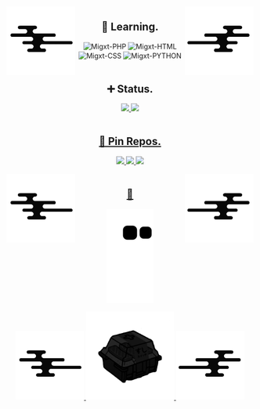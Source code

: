 <div>
<img src="assets/wave.png" width="140" align="left">
<img src="assets/wave_2.png" width="140" align="right">
</div>

<h2 align="center">📑 Learning.</h2>
  
<div align="center">
  <img align="center" alt="Migxt-PHP" src="https://img.shields.io/badge/PHP-9578e9?style=for-the-badge&logo=php&logoColor=white">
  <img align="center" alt="Migxt-HTML"src="https://img.shields.io/badge/HTML5-E34F26?style=for-the-badge&logo=html5&logoColor=white">
  <img align="center" alt="Migxt-CSS" src="https://img.shields.io/badge/CSS3-1572B6?style=for-the-badge&logo=css3&logoColor=white">
  <img align="center" alt="Migxt-PYTHON" src="https://img.shields.io/badge/PYTHON-e8a655?style=for-the-badge&logo=python&logoColor=white">
</div>

<br>

<div align="center">
  <h2>➕ Status.</h2>
</div>

<div align="center">
  <a href="https://github.com/Migxt">
  <img height="180em" src="https://github-readme-stats.vercel.app/api?username=Migxt&show_icons=true&bg_color=070707&title_color=CF9D71&icon_color=594BA0&include_all_commits=true&count_private=true&hide_border=true&border_radius=20&text_color=A5A5A5"/>
  <img height="180em" src="https://github-readme-stats.vercel.app/api/top-langs/?username=Migxt&layout=compact&langs_count=7&hide_border=true&bg_color=070707&title_color=CF9D71&icon_color=594BA0&border_radius=20&text_color=A5A5A5"/>
</div>

<br>

<div align="center">
  <h2>📌 Pin Repos.</h2>
</div>
  
<div align="center">
  <a href="https://github.com/Migxt/exercicios_py" target="blank">
  <img height="100px" src="https://github-readme-stats.vercel.app/api/pin?username=Migxt&show_icons=true&bg_color=070707&title_color=CF9D71&icon_color=594BA0&repo=exercicios_py&hide_border=true&border_radius=20&text_color=A5A5A5"/>
  
  <a href="https://github.com/Migxt/.dotfiles" target="blank">
  <img height="100px" src="https://github-readme-stats.vercel.app/api/pin?username=Migxt&show_icons=true&bg_color=070707&title_color=CF9D71&icon_color=594BA0&repo=.dotfiles&hide_border=true&border_radius=20&text_color=A5A5A5"/>
  
  <a href="https://github.com/Migxt/php_login" target="blank">
  <img height="100px" src="https://github-readme-stats.vercel.app/api/pin?username=Migxt&show_icons=true&bg_color=070707&title_color=CF9D71&icon_color=594BA0&repo=php_login&hide_border=true&border_radius=20&text_color=A5A5A5"/>    
</div>
    
<br>  

<img src="assets/wave.png" width="140" align="left">
<img src="assets/wave_2.png" width="140" align="right">
<div align="center">
  <h2>🐍</h2>
</div>
    
<div align="center">
  
  ![Snake animation](https://github.com/Migxt/Migxt/blob/output/github-contribution-grid-snake.svg)

</div>

<div align="center">
  <img src="assets/wave.png" width="140">
  <img src="assets/switch.png" width="180">
  <img src="assets/wave_2.png" width="140">
</div>
